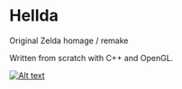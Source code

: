 # Hellda
Original Zelda homage / remake

Written from scratch with C++ and OpenGL.

[![Alt text](https://img.youtube.com/vi/XvsOfpIyRC8/0.jpg)](https://www.youtube.com/watch?v=XvsOfpIyRC8)
